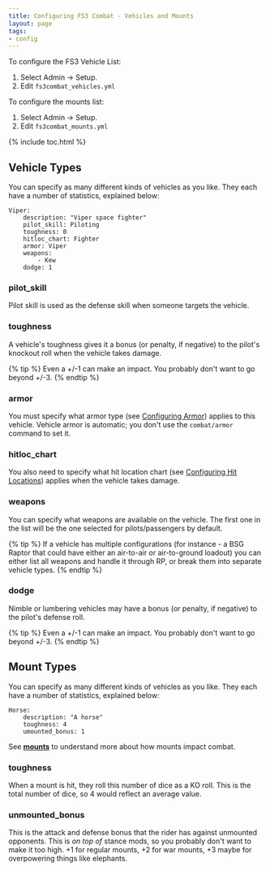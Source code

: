 ```yaml
---
title: Configuring FS3 Combat - Vehicles and Mounts
layout: page
tags:
- config
---
```


To configure the FS3 Vehicle List:

1. Select Admin -> Setup.
2. Edit `fs3combat_vehicles.yml`

To configure the mounts list:

1. Select Admin -> Setup.
2. Edit `fs3combat_mounts.yml`

{% include toc.html %}

## Vehicle Types

You can specify as many different kinds of vehicles as you like.  They each have a number of statistics, explained below:

    Viper:
        description: "Viper space fighter"
        pilot_skill: Piloting
        toughness: 0
        hitloc_chart: Fighter
        armor: Viper
        weapons:
            - Kew
        dodge: 1

### pilot_skill

Pilot skill is used as the defense skill when someone targets the vehicle.

### toughness

A vehicle's toughness gives it a bonus (or penalty, if negative) to the pilot's knockout roll when the vehicle takes damage.

{% tip %} 
Even a +/-1 can make an impact.  You probably don't want to go beyond +/-3.
{% endtip %}

### armor

You must specify what armor type (see [Configuring Armor](/tutorials/config/fs3combat_armor.html)) applies to this vehicle.  Vehicle armor is automatic; you don't use the `combat/armor` command to set it.

### hitloc_chart

You also need to specify what hit location chart (see [Configuring Hit Locations](/tutorials/config/fs3combat_hitloc.html)) applies when the vehicle takes damage.

### weapons

You can specify what weapons are available on the vehicle.  The first one in the list will be the one selected for pilots/passengers by default.

{% tip %} 
If a vehicle has multiple configurations (for instance - a BSG Raptor that could have either an air-to-air or air-to-ground loadout) you can either list all weapons and handle it through RP, or break them into separate vehicle types.
{% endtip %}

### dodge

Nimble or lumbering vehicles may have a bonus (or penalty, if negative) to the pilot's defense roll.

{% tip %} 
Even a +/-1 can make an impact.  You probably don't want to go beyond +/-3.
{% endtip %}

## Mount Types

You can specify as many different kinds of vehicles as you like.  They each have a number of statistics, explained below:

    Horse:
        description: "A horse"
        toughness: 4
        umounted_bonus: 1


See **[mounts](http://aresmush.com/fs3/fs3-3/combat-mechanics.html#mounts)** to understand more about how mounts impact combat.

### toughness

When a mount is hit, they roll this number of dice as a KO roll.  This is the total number of dice, so 4 would reflect an average value.

### unmounted_bonus

This is the attack and defense bonus that the rider has against unmounted opponents.  This is _on top of_ stance mods, so you probably don't want to make it too high.  +1 for regular mounts, +2 for war mounts, +3 maybe for overpowering things like elephants.